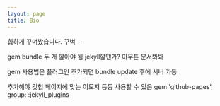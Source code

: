 ```yaml
---
layout: page
title: Bio 
---
```


힙하게 꾸며봤습니다. 꾸벅 --


gem bundle 두 개 깔아야 됨 jekyll깔땐가? 아무튼 문서봐봐

gem 사용법은 플러그인 추가되면 bundle update 후에 서버 가동

추가해야 깃헙 페이지에 맞는 이모지 등등 사용할 수 있음
gem 'github-pages', group: :jekyll_plugins